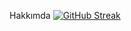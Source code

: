 Hakkımda 
[![GitHub Streak](https://github-readme-streak-stats.herokuapp.com/?user=BatuhanKaraca99)](https://git.io/streak-stats)
